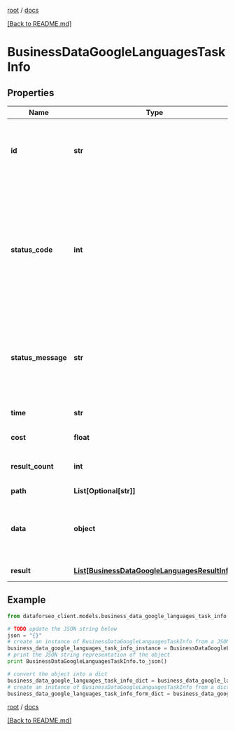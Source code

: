 [root](./../ "root") / [docs](./ "docs")

[[Back to README.md]](./../README.md "[Back to README.md]")

# BusinessDataGoogleLanguagesTaskInfo

## Properties

Name | Type | Description | Notes
------------ | ------------- | ------------- | -------------
**id** | **str** | task identifier unique task identifier in our system in the UUID format | [optional]
**status_code** | **int** | status code of the task generated by DataForSEO, can be within the following range: 10000-60000 you can find the full list of the response codes here | [optional]
**status_message** | **str** | informational message of the task you can find the full list of general informational messages here | [optional]
**time** | **str** | execution time, seconds | [optional]
**cost** | **float** | total tasks cost, USD | [optional]
**result_count** | **int** | number of elements in the result array | [optional]
**path** | **List[Optional[str]]** | URL path | [optional]
**data** | **object** | contains the same parameters that you specified in the POST request | [optional]
**result** | [**List[BusinessDataGoogleLanguagesResultInfo]**](BusinessDataGoogleLanguagesResultInfo.md) | array of results | [optional]

## Example

```python
from dataforseo_client.models.business_data_google_languages_task_info import BusinessDataGoogleLanguagesTaskInfo

# TODO update the JSON string below
json = "{}"
# create an instance of BusinessDataGoogleLanguagesTaskInfo from a JSON string
business_data_google_languages_task_info_instance = BusinessDataGoogleLanguagesTaskInfo.from_json(json)
# print the JSON string representation of the object
print BusinessDataGoogleLanguagesTaskInfo.to_json()

# convert the object into a dict
business_data_google_languages_task_info_dict = business_data_google_languages_task_info_instance.to_dict()
# create an instance of BusinessDataGoogleLanguagesTaskInfo from a dict
business_data_google_languages_task_info_form_dict = business_data_google_languages_task_info.from_dict(business_data_google_languages_task_info_dict)
```

  

[root](./../ "root") / [docs](./ "docs")

[[Back to README.md]](./../README.md "[Back to README.md]")
